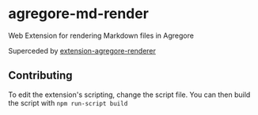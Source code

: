 # agregore-md-render
Web Extension for rendering Markdown files in Agregore

Superceded by [extension-agregore-renderer](https://github.com/AgregoreWeb/extension-agregore-renderer)

## Contributing
To edit the extension's scripting, change the script file.
You can then build the script with `npm run-script build`
